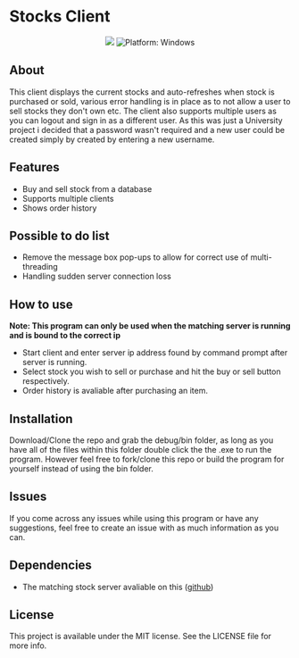 # Stocks Client

<p align="center">
<img src="https://img.shields.io/badge/C%23--brightgreen.svg" style="max-height: 300px;"></a>
<img src="https://img.shields.io/badge/Platform-.NET Forms-lightgrey.svg" style="max-height: 300px;" alt="Platform: Windows">
</p>

## About

This client displays the current stocks and auto-refreshes when stock is purchased or sold, various error handling is in 
place as to not allow a user to sell stocks they don't own etc. The client also supports multiple users as you 
can logout and sign in as a different user. As this was just a University project i decided that a password wasn't 
required and a new user could be created simply by created by entering a new username.

## Features

* Buy and sell stock from a database
* Supports multiple clients
* Shows order history

## Possible to do list 

* Remove the message box pop-ups to allow for correct use of multi-threading
* Handling sudden server connection loss

## How to use

**Note: This program can only be used when the matching server is running and is bound to the correct ip**

* Start client and enter server ip address found by command prompt after server is running.
* Select stock you wish to sell or purchase and hit the buy or sell button respectively.
* Order history is avaliable after purchasing an item.

## Installation

Download/Clone the repo and grab the debug/bin folder, as long as you have all of the files within this folder 
double click the the .exe to run the program. However feel free to fork/clone this repo or build the program for 
yourself instead of using the bin folder.

## Issues

If you come across any issues while using this program or have any suggestions, feel free to create an 
issue with as much information as you can.

## Dependencies

* The matching stock server avaliable on this ([github](https://github.com/Jstanford5216/Stocks_Server))

## License

This project is available under the MIT license. See the LICENSE file for more info.

